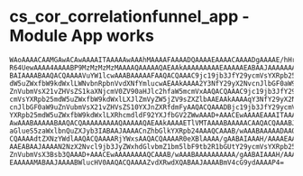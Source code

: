 # cs_cor_correlationfunnel_app - Module App works

    WAoAAAACAAMGAwACAwAAAAITAAAAAwAAAhMAAAAFAAAADQAAAAEAAAACAAAADgAAAAE/hHrh
    R64UewAAAA4AAAABP9MzMzMzMzMAAAAQAAAAAQAEAAkAAAAAAAAAEAAAAAEABAAJAAAAAAAA
    BAIAAAABAAQACQAAAAVuYW1lcwAAABAAAAAFAAQACQAAAC9jc19jb3JfY29ycmVsYXRpb25m
    dW5uZWxfbW9kdWxlLWNvbnRpbnVvdXNfYmlucwAEAAkAAAA2Y3NfY29yX2NvcnJlbGF0aW9u
    ZnVubmVsX21vZHVsZS1kaXNjcmV0ZV90aHJlc2hfaW5mcmVxAAQACQAAAC9jc19jb3JfY29y
    cmVsYXRpb25mdW5uZWxfbW9kdWxlLXJlZmVyZW5jZV9sZXZlbAAEAAkAAAAqY3NfY29yX2Nv
    cnJlbGF0aW9uZnVubmVsX21vZHVsZS10YXJnZXRfdmFyAAQACQAAADBjc19jb3JfY29ycmVs
    YXRpb25mdW5uZWxfbW9kdWxlLXRhcmdldF92YXJfbGV2ZWwAAAD+AAACEwAAAAEAAAITAAAA
    AwAAABAAAAABAAQACQAAAAAAAAAQAAAAAQAEAAkAAAAETlVMTAAAABAAAAACAAQACQAAABJz
    aGlueS5zaWxlbnQuZXJyb3IABAAJAAAACnZhbGlkYXRpb24AAAQCAAAB/wAAABAAAAADAAQA
    CQAAAAdtZXNzYWdlAAQACQAAAARjYWxsAAQACQAAAAR0eXBlAAAA/gAABAIAAAH/AAAAEAAA
    AAEABAAJAAAAN2NzX2Nvcl9jb3JyZWxhdGlvbmZ1bm5lbF9tb2R1bGUtY29ycmVsYXRpb25f
    ZnVubmVsX3Bsb3QAAAD+AAACEwAAAAAAAAQCAAAB/wAAABAAAAAAAAAA/gAABAIAAAH/AAAA
    EAAAAAMABAAJAAAABWlucHV0AAQACQAAAAZvdXRwdXQABAAJAAAABmV4cG9ydAAAAP4=

